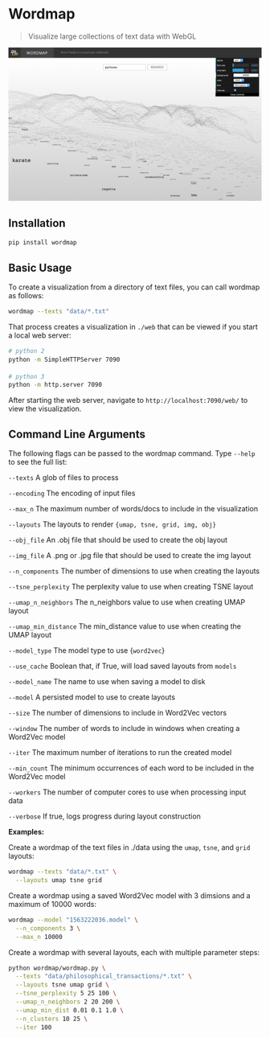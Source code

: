 # Wordmap

> Visualize large collections of text data with WebGL

![App preview](./wordmap/web/assets/images/preview.png?raw=true)

## Installation

```bash
pip install wordmap
```

## Basic Usage

To create a visualization from a directory of text files, you can call wordmap as follows:

```bash
wordmap --texts "data/*.txt"
```

That process creates a visualization in `./web` that can be viewed if you start a local web server:

```bash
# python 2
python -m SimpleHTTPServer 7090

# python 3
python -m http.server 7090
```

After starting the web server, navigate to `http://localhost:7090/web/` to view the visualization.

## Command Line Arguments

The following flags can be passed to the wordmap command. Type `--help` to see the full list:

`--texts` A glob of files to process

`--encoding` The encoding of input files

`--max_n` The maximum number of words/docs to include in the visualization

`--layouts` The layouts to render `{umap, tsne, grid, img, obj}`

`--obj_file` An .obj file that should be used to create the obj layout

`--img_file` A .png or .jpg file that should be used to create the img layout

`--n_components` The number of dimensions to use when creating the layouts

`--tsne_perplexity` The perplexity value to use when creating TSNE layout

`--umap_n_neighbors` The n_neighbors value to use when creating UMAP layout

`--umap_min_distance` The min_distance value to use when creating the UMAP layout

`--model_type` The model type to use {`word2vec`}

`--use_cache` Boolean that, if True, will load saved layouts from `models`

`--model_name` The name to use when saving a model to disk

`--model` A persisted model to use to create layouts

`--size` The number of dimensions to include in Word2Vec vectors

`--window` The number of words to include in windows when creating a Word2Vec model

`--iter` The maximum number of iterations to run the created model

`--min_count` The minimum occurrences of each word to be included in the Word2Vec model

`--workers` The number of computer cores to use when processing input data

`--verbose` If true, logs progress during layout construction

**Examples:**

Create a wordmap of the text files in ./data using the `umap`, `tsne`, and `grid` layouts:

```bash
wordmap --texts "data/*.txt" \
  --layouts umap tsne grid
```

Create a wordmap using a saved Word2Vec model with 3 dimsions and a maximum of 10000 words:

```bash
wordmap --model "1563222036.model" \
  --n_components 3 \
  --max_n 10000
```

Create a wordmap with several layouts, each with multiple parameter steps:

```bash
python wordmap/wordmap.py \
  --texts "data/philosophical_transactions/*.txt" \
  --layouts tsne umap grid \
  --tsne_perplexity 5 25 100 \
  --umap_n_neighbors 2 20 200 \
  --umap_min_dist 0.01 0.1 1.0 \
  --n_clusters 10 25 \
  --iter 100
```